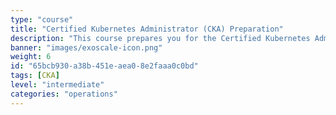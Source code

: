 ```yaml
---
type: "course"
title: "Certified Kubernetes Administrator (CKA) Preparation"
description: "This course prepares you for the Certified Kubernetes Administrator (CKA) exam, covering essential topics such as cluster architecture, installation, configuration, and troubleshooting."
banner: "images/exoscale-icon.png"
weight: 6
id: "65bcb930-a38b-451e-aea0-8e2faaa0c0bd"
tags: [CKA]
level: "intermediate"
categories: "operations"
---
```


